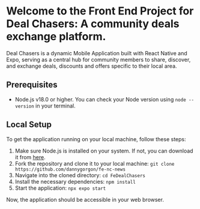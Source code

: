 
# Welcome to the Front End Project for Deal Chasers: A community deals exchange platform.

Deal Chasers is a dynamic Mobile Application built with React Native and Expo, serving as a central hub for community members to share, discover, and exchange deals, discounts and offers specific to their local area.


## Prerequisites

- Node.js v18.0 or higher. You can check your Node version using `node --version` in your terminal.

## Local Setup

To get the application running on your local machine, follow these steps:

1. Make sure Node.js is installed on your system. If not, you can download it from [here](https://nodejs.org/en/download/).
2. Fork the repository and clone it to your local machine:
   `git clone https://github.com/dannygorgon/fe-nc-news`
3. Navigate into the cloned directory:
   `cd FeDealChasers`
4. Install the necessary dependencies:
   `npm install`
5. Start the application:
   `npx expo start`

Now, the application should be accessible in your web browser.

